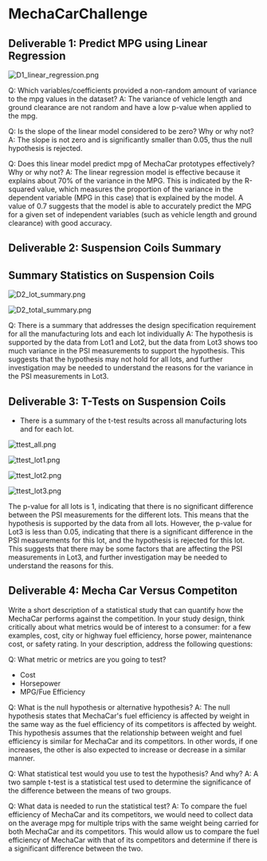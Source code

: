 # MechaCarChallenge
## Deliverable 1: Predict MPG using Linear Regression
![D1_linear_regression.png](/Resources/D1_linear_regression.png)

Q: Which variables/coefficients provided a non-random amount of variance to the mpg values in the dataset?
A: The variance of vehicle length and ground clearance are not random and have a low p-value when applied to the mpg.

Q: Is the slope of the linear model considered to be zero? Why or why not?
A: The slope is not zero and is significantly smaller than 0.05, thus the null hypothesis is rejected.

Q:  Does this linear model predict mpg of MechaCar prototypes effectively? Why or why not?
A: The linear regression model is effective because it explains about 70% of the variance in the MPG. This is indicated by the R-squared value, which measures the proportion of the variance in the dependent variable (MPG in this case) that is explained by the model. A value of 0.7 suggests that the model is able to accurately predict the MPG for a given set of independent variables (such as vehicle length and ground clearance) with good accuracy.


## Deliverable 2: Suspension Coils Summary

## Summary Statistics on Suspension Coils
![D2_lot_summary.png](/Resources/D2_lot_summary.png)


![D2_total_summary.png](/Resources/D2_total_summary.png)

Q: There is a summary that addresses the design specification requirement for all the manufacturing lots and each lot individually
A: The hypothesis is supported by the data from Lot1 and Lot2, but the data from Lot3 shows too much variance in the PSI measurements to support the hypothesis. This suggests that the hypothesis may not hold for all lots, and further investigation may be needed to understand the reasons for the variance in the PSI measurements in Lot3.



## Deliverable 3: T-Tests on Suspension Coils

- There is a summary of the t-test results across all manufacturing lots and for each lot.

![ttest_all.png](/Resources/ttest_all.png)

![ttest_lot1.png](/Resources/ttest_lot1.png)

![ttest_lot2.png](/Resources/ttest_lot2.png)

![ttest_lot3.png](/Resources/ttest_lot3.png)

The p-value for all lots is 1, indicating that there is no significant difference between the PSI measurements for the different lots. This means that the hypothesis is supported by the data from all lots. However, the p-value for Lot3 is less than 0.05, indicating that there is a significant difference in the PSI measurements for this lot, and the hypothesis is rejected for this lot. This suggests that there may be some factors that are affecting the PSI measurements in Lot3, and further investigation may be needed to understand the reasons for this.



## Deliverable 4: Mecha Car Versus Competiton

Write a short description of a statistical study that can quantify how the MechaCar performs against the competition. In your study design, think critically about what metrics would be of interest to a consumer: for a few examples, cost, city or highway fuel efficiency, horse power, maintenance cost, or safety rating.
In your description, address the following questions:

Q: What metric or metrics are you going to test?
- Cost
- Horsepower 
- MPG/Fue Efficiency 

Q: What is the null hypothesis or alternative hypothesis?
A: The null hypothesis states that MechaCar's fuel efficiency is affected by weight in the same way as the fuel efficiency of its competitors is affected by weight. This hypothesis assumes that the relationship between weight and fuel efficiency is similar for MechaCar and its competitors. In other words, if one increases, the other is also expected to increase or decrease in a similar manner.

Q: What statistical test would you use to test the hypothesis? And why?
A: A two sample t-test is a statistical test used to determine the significance of the difference between the means of two groups.

Q: What data is needed to run the statistical test?
A: To compare the fuel efficiency of MechaCar and its competitors, we would need to collect data on the average mpg for multiple trips with the same weight being carried for both MechaCar and its competitors. This would allow us to compare the fuel efficiency of MechaCar with that of its competitors and determine if there is a significant difference between the two.